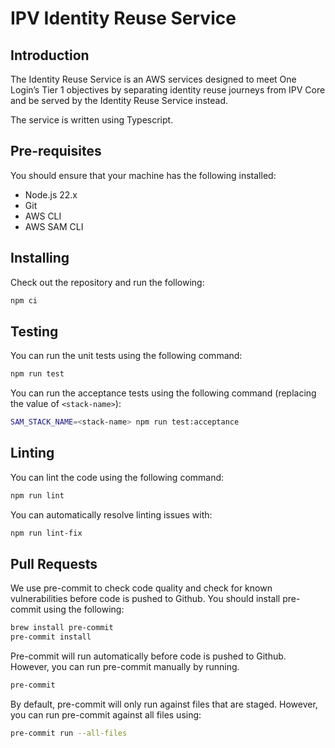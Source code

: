 # IPV Identity Reuse Service

## Introduction

The Identity Reuse Service is an AWS services designed to meet One Login’s Tier
1 objectives by separating identity reuse journeys from IPV Core and be served
by the Identity Reuse Service instead.

The service is written using Typescript.

## Pre-requisites

You should ensure that your machine has the following installed:

- Node.js 22.x
- Git
- AWS CLI
- AWS SAM CLI

## Installing

Check out the repository and run the following:

```bash
npm ci
```

## Testing

You can run the unit tests using the following command:

```bash
npm run test
```

You can run the acceptance tests using the following command (replacing the value of `<stack-name>`):

```bash
SAM_STACK_NAME=<stack-name> npm run test:acceptance
```

## Linting

You can lint the code using the following command:

```bash
npm run lint
```

You can automatically resolve linting issues with:

```bash
npm run lint-fix
```

## Pull Requests

We use pre-commit to check code quality and check for known vulnerabilities
before code is pushed to Github. You should install pre-commit using the
following:

```bash
brew install pre-commit
pre-commit install
```

Pre-commit will run automatically before code is pushed to Github. However, you
can run pre-commit manually by running.

```bash
pre-commit
```

By default, pre-commit will only run against files that are staged. However, you
can run pre-commit against all files using:

```bash
pre-commit run --all-files
```

